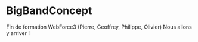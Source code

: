 # BigBandConcept
Fin de formation WebForce3 (Pierre, Geoffrey, Philippe, Olivier)
Nous allons y arriver !